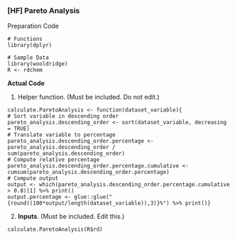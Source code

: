 ### [HF] Pareto Analysis
Preparation Code
```
# Functions
library(dplyr)

# Sample Data
library(wooldridge)
R <- rdchem
```
**Actual Code**
1. Helper function. (Must be included. Do not edit.)
```
calculate.ParetoAnalysis <- function(dataset_variable){
# Sort variable in descending order
pareto_analysis.descending_order <- sort(dataset_variable, decreasing = TRUE)
# Translate variable to percentage
pareto_analysis.descending_order.percentage <- pareto_analysis.descending_order / sum(pareto_analysis.descending_order)
# Compute relative percentage
pareto_analysis.descending_order.percentage.cumulative <- cumsum(pareto_analysis.descending_order.percentage)
# Compute output
output <- which(pareto_analysis.descending_order.percentage.cumulative > 0.8)[1] %>% print()
output.percentage <- glue::glue("{round((100*output/length(dataset_variable)),3)}%") %>% print()}
```
2. **Inputs**. (Must be included. Edit this.)
```
calculate.ParetoAnalysis(R$rd)
```
